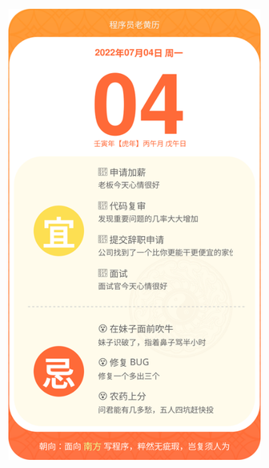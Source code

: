 <!-- [START DAILY SAYING] -->
<!-- Please keep comment here to allow auto update -->
<p align="center"><img src="packages/svg/calendar.svg"/></p>
<!-- [END DAILY SAYING] -->

